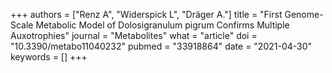 +++
authors = ["Renz A", "Widerspick L", "Dräger A."]
title = "First Genome-Scale Metabolic Model of Dolosigranulum pigrum Confirms Multiple Auxotrophies"
journal = "Metabolites"
what = "article"
doi = "10.3390/metabo11040232"
pubmed = "33918864"
date = "2021-04-30"
keywords = []
+++

